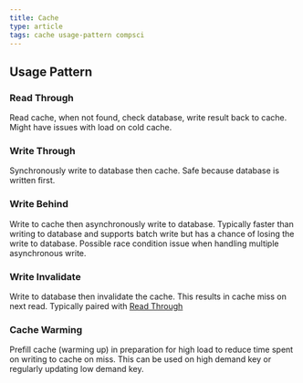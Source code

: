 ```yaml
---
title: Cache
type: article
tags: cache usage-pattern compsci
---
```


## Usage Pattern

### Read Through

Read cache, when not found, check database, write result back to cache.
Might have issues with load on cold cache.

### Write Through

Synchronously write to database then cache.
Safe because database is written first.

### Write Behind

Write to cache then asynchronously write to database.
Typically faster than writing to database and supports batch write but has a chance of losing the write to database.
Possible race condition issue when handling multiple asynchronous write.

### Write Invalidate

Write to database then invalidate the cache.
This results in cache miss on next read.
Typically paired with [Read Through](#read-through)

### Cache Warming

Prefill cache (warming up) in preparation for high load to reduce time spent on writing to cache on miss.
This can be used on high demand key or regularly updating low demand key.
